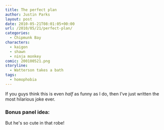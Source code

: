 ```yaml
---
title: The perfect plan
author: Justin Parks
layout: post
date: 2010-05-21T08:01:05+00:00
url: /2010/05/21/perfect-plan/
categories:
  - Chipmunk Bay
characters:
  - kaigon
  - shawn
  - ninja monkey
comic: 200100521.png 
storyline:
  - Watterson takes a bath
tags:
  - homophobia  
---
```

If you guys think this is even *half* as funny as I do, then I&#8217;ve just written the most hilarious joke ever.


### Bonus panel idea:
But he's so cute in that robe!